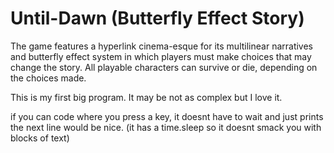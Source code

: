 # Until-Dawn (Butterfly Effect Story)

The game features a hyperlink cinema-esque for its multilinear narratives and butterfly effect system in which players must make choices that may change the story.
All playable characters can survive or die, depending on the choices made. 

This is my first big program. It may be not as complex but I love it.

if you can code where you press a key, it doesnt have to wait and just prints the next line would be nice. (it has a time.sleep so it doesnt smack you with blocks of text)
